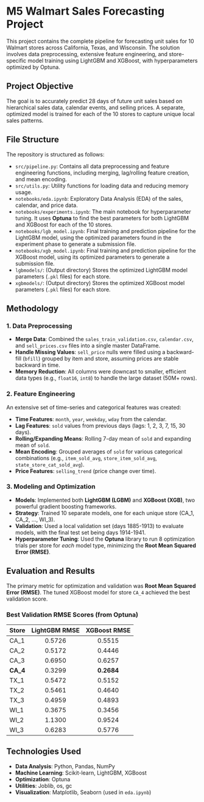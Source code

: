 # M5 Walmart Sales Forecasting Project

This project contains the complete pipeline for forecasting unit sales for 10 Walmart stores across California, Texas, and Wisconsin. The solution involves data preprocessing, extensive feature engineering, and store-specific model training using LightGBM and XGBoost, with hyperparameters optimized by Optuna.

## Project Objective

The goal is to accurately predict 28 days of future unit sales based on hierarchical sales data, calendar events, and selling prices. A separate, optimized model is trained for each of the 10 stores to capture unique local sales patterns.

## File Structure

The repository is structured as follows:

* `src/pipeline.py`: Contains all data preprocessing and feature engineering functions, including merging, lag/rolling feature creation, and mean encoding.
* `src/utils.py`: Utility functions for loading data and reducing memory usage.
* `notebooks/eda.ipynb`: Exploratory Data Analysis (EDA) of the sales, calendar, and price data.
* `notebooks/experiments.ipynb`: The main notebook for hyperparameter tuning. It uses **Optuna** to find the best parameters for both LightGBM and XGBoost for each of the 10 stores.
* `notebooks/lgb_model.ipynb`: Final training and prediction pipeline for the LightGBM model, using the optimized parameters found in the experiment phase to generate a submission file.
* `notebooks/xgb_model.ipynb`: Final training and prediction pipeline for the XGBoost model, using its optimized parameters to generate a submission file.
* `lgbmodels/`: (Output directory) Stores the optimized LightGBM model parameters (`.pkl` files) for each store.
* `xgbmodels/`: (Output directory) Stores the optimized XGBoost model parameters (`.pkl` files) for each store.

## Methodology

### 1. Data Preprocessing
* **Merge Data**: Combined the `sales_train_validation.csv`, `calendar.csv`, and `sell_prices.csv` files into a single master DataFrame.
* **Handle Missing Values**: `sell_price` nulls were filled using a backward-fill (`bfill`) grouped by item and store, assuming prices are stable backward in time.
* **Memory Reduction**: All columns were downcast to smaller, efficient data types (e.g., `float16`, `int8`) to handle the large dataset (50M+ rows).

### 2. Feature Engineering
An extensive set of time-series and categorical features was created:
* **Time Features**: `month`, `year`, `weekday`, `wday` from the calendar.
* **Lag Features**: `sold` values from previous days (lags: 1, 2, 3, 7, 15, 30 days).
* **Rolling/Expanding Means**: Rolling 7-day mean of `sold` and expanding mean of `sold`.
* **Mean Encoding**: Grouped averages of `sold` for various categorical combinations (e.g., `item_sold_avg`, `store_item_sold_avg`, `state_store_cat_sold_avg`).
* **Price Features**: `selling_trend` (price change over time).

### 3. Modeling and Optimization
* **Models**: Implemented both **LightGBM (LGBM)** and **XGBoost (XGB)**, two powerful gradient boosting frameworks.
* **Strategy**: Trained 10 separate models, one for each unique store (CA_1, CA_2, ..., WI_3).
* **Validation**: Used a local validation set (days 1885-1913) to evaluate models, with the final test set being days 1914-1941.
* **Hyperparameter Tuning**: Used the **Optuna** library to run 8 optimization trials per store for *each* model type, minimizing the **Root Mean Squared Error (RMSE)**.

## Evaluation and Results

The primary metric for optimization and validation was **Root Mean Squared Error (RMSE)**. The tuned XGBoost model for store `CA_4` achieved the best validation score.

### Best Validation RMSE Scores (from Optuna)

| Store | LightGBM RMSE | XGBoost RMSE |
| :--- | :---: | :---: |
| CA\_1 | 0.5726 | 0.5515 |
| CA\_2 | 0.5172 | 0.4446 |
| CA\_3 | 0.6950 | 0.6257 |
| **CA\_4** | 0.3299 | **0.2684** |
| TX\_1 | 0.5472 | 0.5152 |
| TX\_2 | 0.5461 | 0.4640 |
| TX\_3 | 0.4959 | 0.4893 |
| WI\_1 | 0.3675 | 0.3456 |
| WI\_2 | 1.1300 | 0.9524 |
| WI\_3 | 0.6283 | 0.5776 |

## Technologies Used

* **Data Analysis**: Python, Pandas, NumPy
* **Machine Learning**: Scikit-learn, LightGBM, XGBoost
* **Optimization**: Optuna
* **Utilities**: Joblib, os, gc
* **Visualization**: Matplotlib, Seaborn (used in `eda.ipynb`)